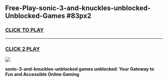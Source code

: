 
## Free-Play-sonic-3-and-knuckles-unblocked-Unblocked-Games #83px2
<h3>
<a href="https://news.freeplayer.one?title=sonic-3-and-knuckles-unblocked&ref=8M">CLICK TO PLAY</a></h3>
<hr>

<h3>
<a href="https://news.freeplayer.one?title=sonic-3-and-knuckles-unblocked&ref=8M">CLICK 2 PLAY</a>
  
</h3>

<a href="https://news.freeplayer.one?title=sonic-3-and-knuckles-unblocked&ref=8M"><img src="https://clearcache.store/games.png"></a>


**sonic-3-and-knuckles-unblocked games unblocked: Your Gateway to Fun and Accessible Online Gaming**
